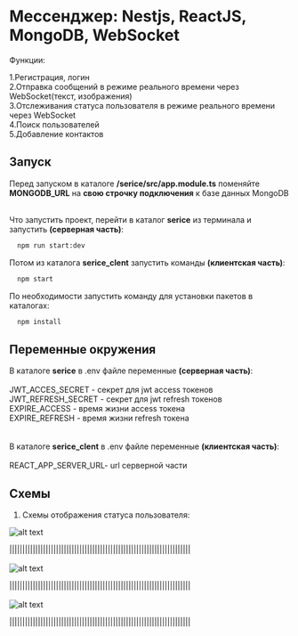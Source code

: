 
# Мессенджер: Nestjs, ReactJS, MongoDB, WebSocket

Функции:

1.Регистрация, логин <br />
2.Отправка сообщений в режиме реального времени через WebSocket(текст, изображения) <br /> 
3.Отслеживания статуса пользователя в режиме реального времени через WebSocket <br /> 
4.Поиск пользователей <br /> 
5.Добавление контактов <br />


## Запуск

Перед запуском в каталоге **/serice/src/app.module.ts** поменяйте **MONGODB_URL** на **свою строчку подключения** к базе данных MongoDB <br />
<br />

Что запустить проект, перейти в каталог **serice** из терминала и запустить **(серверная часть)**:

```bash
  npm run start:dev
```
Потом из каталога **serice_clent** запустить команды **(клиентская часть)**:

```bash
  npm start
```
По необходимости запустить команду для установки пакетов в каталогах:
```bash
  npm install
```


## Переменные окружения

В каталоге **serice** в .env файле переменные **(серверная часть)**: <br />
<br />
JWT_ACCES_SECRET - секрет для jwt access токенов <br />
JWT_REFRESH_SECRET - секрет для jwt refresh токенов <br />
EXPIRE_ACCESS - время жизни access токена <br />
EXPIRE_REFRESH - время жизни refresh токена <br />
<br />
<br />
В каталоге **serice_clent** в .env файле переменные **(клиентская часть)**: <br />
<br />
REACT_APP_SERVER_URL- url серверной части

## Схемы
1. Схемы отображения статуса пользователя:<br />

![alt text](https://thumb.cloud.mail.ru/weblink/thumb/xw1/NnQW/QS3F98wen)

||||||||||||||||||||||||||||||||||||||||||||||||||||||||||||||||||||||
<br />
<br />
![alt text](https://thumb.cloud.mail.ru/weblink/thumb/xw1/XtAW/iWHSbawin)

||||||||||||||||||||||||||||||||||||||||||||||||||||||||||||||||||||||
<br />
<br />
![alt text](https://thumb.cloud.mail.ru/weblink/thumb/xw1/iMsF/NUMAuAdva)

||||||||||||||||||||||||||||||||||||||||||||||||||||||||||||||||||||||
<br /><br />
